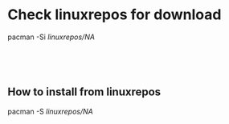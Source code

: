 # Check linuxrepos for download

pacman -Si *linuxrepos/NA*

<div class="highlight"><pre class="highlight"><text>

</text></pre></div>

## How to install from linuxrepos

pacman -S *linuxrepos/NA*
